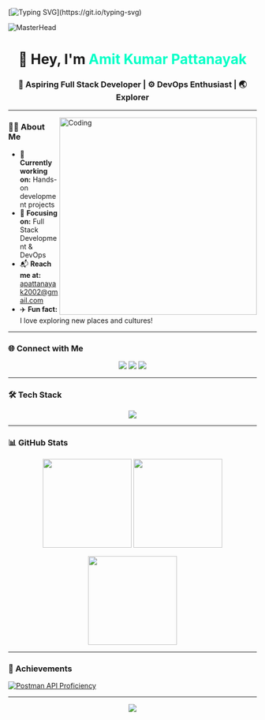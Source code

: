 [![Typing SVG](https://readme-typing-svg.herokuapp.com?font=Fira+Code&size=28&duration=3000&pause=800&color=00FFC6&center=true&vCenter=true&width=800&lines=Welcome+to+my+GitHub+Profile!;I'm+Amit+Kumar+Pattanayak;Full+Stack+Developer+%7C+DevOps+Enthusiast;Let's+Build+Something+Awesome!)](https://git.io/typing-svg)

![MasterHead](https://user-images.githubusercontent.com/74038190/241765440-80728820-e06b-4f96-9c9e-9df46f0cc0a5.gif)

<h1 align="center">
  👋 Hey, I'm <span style="color:#00ffc6">Amit Kumar Pattanayak</span>
</h1>

<h3 align="center">🚀 Aspiring Full Stack Developer | ⚙️ DevOps Enthusiast | 🌏 Explorer</h3>

---

<img align="right" alt="Coding" width="400" src="https://user-images.githubusercontent.com/74038190/212749447-bfb7e725-6987-49d9-ae85-2015e3e7cc41.gif"/>

### 👨‍💻 About Me
- 🔭 **Currently working on:** Hands-on development projects  
- 🎯 **Focusing on:** Full Stack Development & DevOps  
- 📬 **Reach me at:** apattanayak2002@gmail.com  
- ✈️ **Fun fact:** I love exploring new places and cultures!  

---

### 🌐 Connect with Me
<p align="center">
<a href="https://twitter.com/amitpat90414885"><img src="https://img.shields.io/badge/-Twitter-1DA1F2?style=for-the-badge&logo=twitter&logoColor=white"/></a>
<a href="https://www.linkedin.com/in/amit-kumar-pattanayak-/"><img src="https://img.shields.io/badge/-LinkedIn-0077B5?style=for-the-badge&logo=linkedin&logoColor=white"/></a>
<a href="https://instagram.com/amitkumar_126331"><img src="https://img.shields.io/badge/-Instagram-E4405F?style=for-the-badge&logo=instagram&logoColor=white"/></a>
</p>

---

### 🛠 Tech Stack
<p align="center">
  <img src="https://skillicons.dev/icons?i=html,css,js,react,nodejs,express,mysql,mongodb,git,github,c,cpp,bootstrap,tailwind,vscode,netlify,postman" />
</p>

---

### 📊 GitHub Stats
<p align="center">
  <img src="https://github-readme-stats.vercel.app/api?username=AMITPATTANAYAK&theme=tokyonight&show_icons=true&hide_border=false&count_private=true" height="180"/>
  <img src="https://github-readme-streak-stats.herokuapp.com/?user=AMITPATTANAYAK&theme=tokyonight&hide_border=false" height="180"/>
</p>

<p align="center">
  <img src="https://github-readme-stats.vercel.app/api/top-langs/?username=AMITPATTANAYAK&theme=tokyonight&layout=compact&hide_border=false" height="180"/>
</p>

---

### 🏅 Achievements
[![Postman API Proficiency](https://api.badgr.io/public/assertions/cfYe2uhiSA6AU-RTpktm1A/image)](https://api.badgr.io/public/assertions/cfYe2uhiSA6AU-RTpktm1A)

---

<p align="center">
  <img src="https://komarev.com/ghpvc/?username=AMITPATTANAYAK&label=Profile%20Views&color=00ffc6&style=for-the-badge" />
</p>
